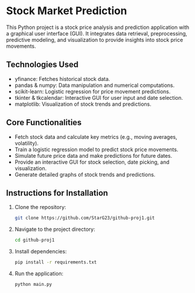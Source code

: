 
# Stock Market Prediction
This Python project is a stock price analysis and prediction application with a graphical user interface (GUI). 
It integrates data retrieval, preprocessing, predictive modeling, and visualization to provide insights into stock price movements.


## Technologies Used
- yfinance: Fetches historical stock data.
- pandas & numpy: Data manipulation and numerical computations.
- scikit-learn: Logistic regression for price movement predictions.
- tkinter & tkcalendar: Interactive GUI for user input and date selection.
- matplotlib: Visualization of stock trends and predictions.


## Core Functionalities
- Fetch stock data and calculate key metrics (e.g., moving averages, volatility).
- Train a logistic regression model to predict stock price movements.
- Simulate future price data and make predictions for future dates.
- Provide an interactive GUI for stock selection, date picking, and visualization.
- Generate detailed graphs of stock trends and predictions.


## Instructions for Installation
1. Clone the repository:
   ```bash
   git clone https://github.com/StarG23/github-proj1.git
2. Navigate to the project directory:
   ```bash
   cd github-proj1
3. Install dependencies:
   ```bash
   pip install -r requirements.txt
4. Run the application:
   ```bash
   python main.py

